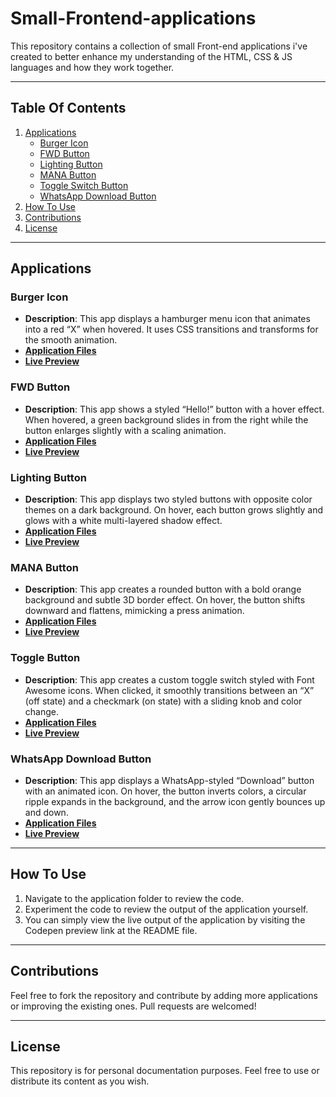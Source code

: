 # Small-Frontend-applications

This repository contains a collection of small Front-end applications i've created to better enhance my understanding of the HTML, CSS & JS languages and how they work together.

---

## Table Of Contents

1. [Applications](#applications)
   - [Burger Icon](#burger-icon)
   - [FWD Button](#fwd-button)
   - [Lighting Button](#lighting-button)
   - [MANA Button](#mana-button)
   - [Toggle Switch Button](#toggle-switch-button)
   - [WhatsApp Download Button](#whatsapp-download-button)
2. [How To Use](#how-to-use)
3. [Contributions](#contributions)
4. [License](#license)

---

## Applications

### Burger Icon
- **Description**: This app displays a hamburger menu icon that animates into a red “X” when hovered. It uses CSS transitions and transforms for the smooth animation.
- **[Application Files](Burger%20Icon)**
- **[Live Preview](https://codepen.io/Ahmed-Abdelhameed/full/dPYeGmB)**

### FWD Button
- **Description**: This app shows a styled “Hello!” button with a hover effect. When hovered, a green background slides in from the right while the button enlarges slightly with a scaling animation.
- **[Application Files](FWD%20Button)**
- **[Live Preview](https://codepen.io/Ahmed-Abdelhameed/full/WbQJrgO)**

### Lighting Button
- **Description**: This app displays two styled buttons with opposite color themes on a dark background. On hover, each button grows slightly and glows with a white multi-layered shadow effect.
- **[Application Files](Lighting%20Button)**
- **[Live Preview](https://codepen.io/Ahmed-Abdelhameed/full/YPyLwdP)**

### MANA Button
- **Description**: This app creates a rounded button with a bold orange background and subtle 3D border effect. On hover, the button shifts downward and flattens, mimicking a press animation.
- **[Application Files](MANA%20Button)**
- **[Live Preview](https://codepen.io/Ahmed-Abdelhameed/full/ogjdbJK)**

### Toggle Button
- **Description**: This app creates a custom toggle switch styled with Font Awesome icons. When clicked, it smoothly transitions between an “X” (off state) and a checkmark (on state) with a sliding knob and color change.
- **[Application Files](Toggle%20Button)**
- **[Live Preview](https://codepen.io/Ahmed-Abdelhameed/full/RNWyrmr)**

### WhatsApp Download Button
- **Description**: This app displays a WhatsApp-styled “Download” button with an animated icon. On hover, the button inverts colors, a circular ripple expands in the background, and the arrow icon gently bounces up and down.
- **[Application Files](WhatsApp%20Download%20Button)**
- **[Live Preview](https://codepen.io/Ahmed-Abdelhameed/full/dPYeGxP)**

---

## How To Use

1. Navigate to the application folder to review the code.
2. Experiment the code to review the output of the application yourself.
3. You can simply view the live output of the application by visiting the Codepen preview link at the README file.

---

## Contributions

Feel free to fork the repository and contribute by adding more applications or improving the existing ones. Pull requests are welcomed!

---

## License

This repository is for personal documentation purposes. Feel free to use or distribute its content as you wish.
